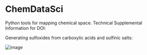 # ChemDataSci
Python tools for mapping chemical space.
Technical Supplemental Information for DOI: 

Generating sulfoxides from carboxylic acids and sulfinic salts:

![image](https://user-images.githubusercontent.com/49004818/172218557-d3a3aa43-17b3-420b-8ce7-5397cb693999.png)


